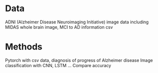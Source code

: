 # Data
ADNI (Alzheimer Disease Neuroimaging Initiative) image data
including MIDAS whole brain image, MCI to AD information csv

# Methods
Pytorch
with csv data, diagnosis of progress of Alzheimer disease 
Image classification with CNN, LSTM ...
Compare accuracy
